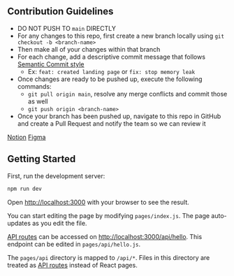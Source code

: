 ## Contribution Guidelines
- DO NOT PUSH TO `main` DIRECTLY
- For any changes to this repo, first create a new branch locally using `git checkout -b <branch-name>`
- Then make all of your changes within that branch
- For each change, add a descriptive commit message that follows [Semantic Commit style](https://www.conventionalcommits.org/en/v1.0.0/#summary)
  - Ex: `feat: created landing page` or `fix: stop memory leak`
- Once changes are ready to be pushed up, execute the following commands:
  - `git pull origin main`, resolve any merge conflicts and commit those as well
  - `git push origin <branch-name>`
- Once your branch has been pushed up, navigate to this repo in GitHub and create a Pull Request and notify the team so we can review it

[Notion](https://www.notion.so/Dashboard-e31f3ba10d904b17b9cf3e7850717a2c)
[Figma](https://www.figma.com/file/O0I3HuNe7Nrw1J7vk5g6ME/LuckyBet?node-id=0%3A1&t=RY3LWTkAnILQh5eH-0)

## Getting Started

First, run the development server:

```bash
npm run dev
```

Open [http://localhost:3000](http://localhost:3000) with your browser to see the result.

You can start editing the page by modifying `pages/index.js`. The page auto-updates as you edit the file.

[API routes](https://nextjs.org/docs/api-routes/introduction) can be accessed on [http://localhost:3000/api/hello](http://localhost:3000/api/hello). This endpoint can be edited in `pages/api/hello.js`.

The `pages/api` directory is mapped to `/api/*`. Files in this directory are treated as [API routes](https://nextjs.org/docs/api-routes/introduction) instead of React pages.
